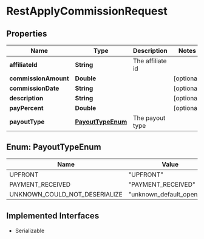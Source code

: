 

# RestApplyCommissionRequest


## Properties

| Name | Type | Description | Notes |
|------------ | ------------- | ------------- | -------------|
|**affiliateId** | **String** | The affiliate id |  |
|**commissionAmount** | **Double** |  |  [optional] |
|**commissionDate** | **String** |  |  [optional] |
|**description** | **String** |  |  [optional] |
|**payPercent** | **Double** |  |  [optional] |
|**payoutType** | [**PayoutTypeEnum**](#PayoutTypeEnum) | The payout type |  |



## Enum: PayoutTypeEnum

| Name | Value |
|---- | -----|
| UPFRONT | &quot;UPFRONT&quot; |
| PAYMENT_RECEIVED | &quot;PAYMENT_RECEIVED&quot; |
| UNKNOWN_COULD_NOT_DESERIALIZE | &quot;unknown_default_open_api&quot; |


## Implemented Interfaces

* Serializable

